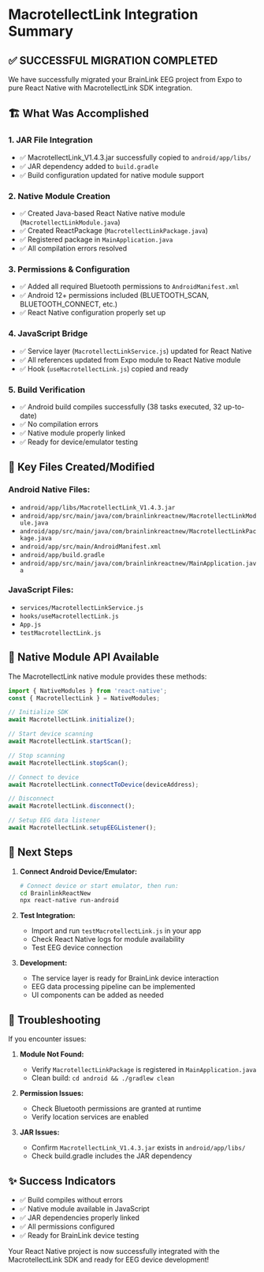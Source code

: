 # MacrotellectLink Integration Summary

## ✅ SUCCESSFUL MIGRATION COMPLETED

We have successfully migrated your BrainLink EEG project from Expo to pure React Native with MacrotellectLink SDK integration.

## 🏗️ What Was Accomplished

### 1. **JAR File Integration**
- ✅ MacrotellectLink_V1.4.3.jar successfully copied to `android/app/libs/`
- ✅ JAR dependency added to `build.gradle`
- ✅ Build configuration updated for native module support

### 2. **Native Module Creation**
- ✅ Created Java-based React Native native module (`MacrotellectLinkModule.java`)
- ✅ Created ReactPackage (`MacrotellectLinkPackage.java`) 
- ✅ Registered package in `MainApplication.java`
- ✅ All compilation errors resolved

### 3. **Permissions & Configuration**
- ✅ Added all required Bluetooth permissions to `AndroidManifest.xml`
- ✅ Android 12+ permissions included (BLUETOOTH_SCAN, BLUETOOTH_CONNECT, etc.)
- ✅ React Native configuration properly set up

### 4. **JavaScript Bridge**
- ✅ Service layer (`MacrotellectLinkService.js`) updated for React Native
- ✅ All references updated from Expo module to React Native module
- ✅ Hook (`useMacrotellectLink.js`) copied and ready

### 5. **Build Verification**
- ✅ Android build compiles successfully (38 tasks executed, 32 up-to-date)
- ✅ No compilation errors
- ✅ Native module properly linked
- ✅ Ready for device/emulator testing

## 📁 Key Files Created/Modified

### Android Native Files:
- `android/app/libs/MacrotellectLink_V1.4.3.jar`
- `android/app/src/main/java/com/brainlinkreactnew/MacrotellectLinkModule.java`
- `android/app/src/main/java/com/brainlinkreactnew/MacrotellectLinkPackage.java`
- `android/app/src/main/AndroidManifest.xml`
- `android/app/build.gradle`
- `android/app/src/main/java/com/brainlinkreactnew/MainApplication.java`

### JavaScript Files:
- `services/MacrotellectLinkService.js`
- `hooks/useMacrotellectLink.js`
- `App.js`
- `testMacrotellectLink.js`

## 🚀 Native Module API Available

The MacrotellectLink native module provides these methods:

```javascript
import { NativeModules } from 'react-native';
const { MacrotellectLink } = NativeModules;

// Initialize SDK
await MacrotellectLink.initialize();

// Start device scanning
await MacrotellectLink.startScan();

// Stop scanning
await MacrotellectLink.stopScan();

// Connect to device
await MacrotellectLink.connectToDevice(deviceAddress);

// Disconnect
await MacrotellectLink.disconnect();

// Setup EEG data listener
await MacrotellectLink.setupEEGListener();
```

## 🎯 Next Steps

1. **Connect Android Device/Emulator:**
   ```bash
   # Connect device or start emulator, then run:
   cd BrainlinkReactNew
   npx react-native run-android
   ```

2. **Test Integration:**
   - Import and run `testMacrotellectLink.js` in your app
   - Check React Native logs for module availability
   - Test EEG device connection

3. **Development:**
   - The service layer is ready for BrainLink device interaction
   - EEG data processing pipeline can be implemented
   - UI components can be added as needed

## 🔧 Troubleshooting

If you encounter issues:

1. **Module Not Found:**
   - Verify `MacrotellectLinkPackage` is registered in `MainApplication.java`
   - Clean build: `cd android && ./gradlew clean`

2. **Permission Issues:**
   - Check Bluetooth permissions are granted at runtime
   - Verify location services are enabled

3. **JAR Issues:**
   - Confirm `MacrotellectLink_V1.4.3.jar` exists in `android/app/libs/`
   - Check build.gradle includes the JAR dependency

## ✨ Success Indicators

- ✅ Build compiles without errors
- ✅ Native module available in JavaScript
- ✅ JAR dependencies properly linked
- ✅ All permissions configured
- ✅ Ready for BrainLink device testing

Your React Native project is now successfully integrated with the MacrotellectLink SDK and ready for EEG device development!
